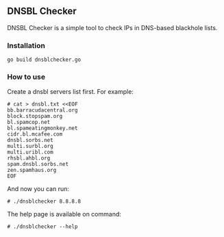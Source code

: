 DNSBL Checker
-------------

DNSBL Checker is a simple tool to check IPs in DNS-based blackhole lists.

### Installation

    go build dnsblchecker.go

### How to use

Create a dnsbl servers list first. For example:

    # cat > dnsbl.txt <<EOF
    bb.barracudacentral.org
    block.stopspam.org
    bl.spamcop.net
    bl.spameatingmonkey.net
    cidr.bl.mcafee.com
    dnsbl.sorbs.net
    multi.surbl.org
    multi.uribl.com
    rhsbl.ahbl.org
    spam.dnsbl.sorbs.net
    zen.spamhaus.org
    EOF

And now you can run:

    # ./dnsblchecker 8.8.8.8

The help page is available on command:

    # ./dnsblchecker --help
